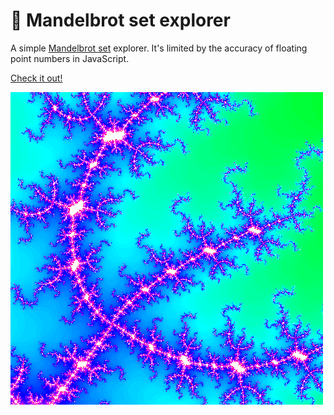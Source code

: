 # 🔎 Mandelbrot set explorer

A simple [Mandelbrot set](https://en.wikipedia.org/wiki/Mandelbrot_set)
explorer. It's limited by the accuracy of floating point numbers in JavaScript.

[Check it out!](https://liquidlemon.github.io/mandelbrot-explorer)

![screenshot](docs/screenshot.png)
